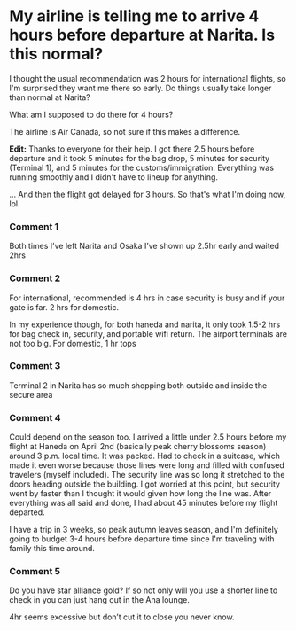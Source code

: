 # My airline is telling me to arrive 4 hours before departure at Narita. Is this normal?

I thought the usual recommendation was 2 hours for international flights, so I'm surprised they want me there so early. Do things usually take longer than normal at Narita?

What am I supposed to do there for 4 hours?

The airline is Air Canada, so not sure if this makes a difference.

**Edit:** Thanks to everyone for their help. I got there 2.5 hours before departure and it took 5 minutes for the bag drop, 5 minutes for security (Terminal 1), and 5 minutes for the customs/immigration. Everything was running smoothly and I didn't have to lineup for anything.

... And then the flight got delayed for 3 hours. So that's what I'm doing now, lol.

### Comment 1

Both times I’ve left Narita and Osaka I’ve shown up 2.5hr early and waited 2hrs

### Comment 2

For international, recommended is 4 hrs in case security is busy and if your gate is far. 2 hrs for domestic.

In my experience though, for both haneda and narita, it only took 1.5-2 hrs for bag check in, security, and portable wifi return. The airport terminals are not too big. For domestic, 1 hr tops

### Comment 3

Terminal 2 in Narita has so much shopping both outside and inside the secure area

### Comment 4

Could depend on the season too. I arrived a little under 2.5 hours before my flight at Haneda on April 2nd (basically peak cherry blossoms season) around 3 p.m. local time. It was packed. Had to check in a suitcase, which made it even worse because those lines were long and filled with confused travelers (myself included). The security line was so long it stretched to the doors heading outside the building. I got worried at this point, but security went by faster than I thought it would given how long the line was.  After everything was all said and done, I had about 45 minutes before my flight departed.

I have a trip in 3 weeks, so peak autumn leaves season, and I'm definitely going to budget 3-4 hours before departure time since I'm traveling with family this time around.

### Comment 5

Do you have star alliance gold? If so not only will you use a shorter line to check in you can just hang out in the Ana lounge. 

4hr seems excessive but don’t cut it to close you never know.

